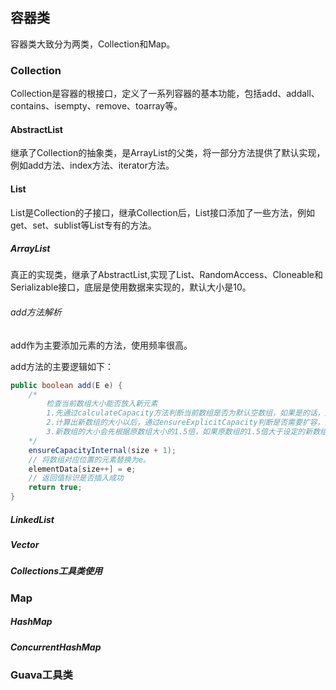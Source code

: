 ## 容器类

容器类大致分为两类，Collection和Map。

### Collection

Collection是容器的根接口，定义了一系列容器的基本功能，包括add、addall、contains、isempty、remove、toarray等。

#### AbstractList

继承了Collection的抽象类，是ArrayList的父类，将一部分方法提供了默认实现，例如add方法、index方法、iterator方法。

#### List

List是Collection的子接口，继承Collection后，List接口添加了一些方法，例如get、set、sublist等List专有的方法。

##### ArrayList

真正的实现类，继承了AbstractList,实现了List、RandomAccess、Cloneable和Serializable接口，底层是使用数据来实现的，默认大小是10。

###### add方法解析

add作为主要添加元素的方法，使用频率很高。

add方法的主要逻辑如下：

```java
public boolean add(E e) {
    /*
    	检查当前数组大小能否放入新元素
    	1.先通过calculateCapacity方法判断当前数组是否为默认空数组，如果是的话，则将新数组大小设置为默认值与传入的数组大小的较大值。
    	2.计算出新数组的大小以后，通过ensureExplicitCapacity判断是否需要扩容，如果需要扩容，则使用Arrays.copy方法，将list中的数组赋值为新生成的数组。
    	3.新数组的大小会先根据原数组大小的1.5倍，如果原数组的1.5倍大于设定的新数组大小，则新数组大小为原数组大小的1.5，同时会再和Integer.MaxValue-8进行对比，限制最大为Integer.MaxValue。
    */
    ensureCapacityInternal(size + 1);  
    // 将数组对应位置的元素替换为e。
    elementData[size++] = e;
    // 返回值标识是否插入成功
    return true;
}


```





##### LinkedList

##### Vector

##### Collections工具类使用

### Map

##### HashMap

##### ConcurrentHashMap

### Guava工具类
